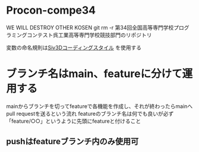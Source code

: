 # Procon-compe34
WE WILL DESTROY OTHER KOSEN git rm -r
第34回全国高等専門学校プログラミングコンテスト呉工業高等専門学校競技部門のリポジトリ

変数の命名規則は[Siv3Dコーディングスタイル](https://scrapbox.io/ict-science-club/Siv3D%E3%82%B3%E3%83%BC%E3%83%87%E3%82%A3%E3%83%B3%E3%82%B0%E3%82%B9%E3%82%BF%E3%82%A4%E3%83%AB) を使用する

# ブランチ名はmain、featureに分けて運用する
mainからブランチを切ってfeatureで各機能を作成し、それが終わったらmainへpull requestを送るという流れ
featureのブランチ名は何でも良いが必ず「feature/○○」というように先頭にfeatureと付けること
## pushはfeatureブランチ内のみ使用可

